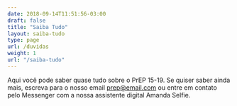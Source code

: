 ```yaml
---
date: 2018-09-14T11:51:56-03:00
draft: false
title: "Saiba Tudo"
layout: saiba-tudo
type: page
url: /duvidas
weight: 1
url: "/saiba-tudo"
---
```

Aqui você pode saber quase tudo sobre o PrEP 15-19. Se quiser saber ainda mais, escreva para o nosso email prep@email.com ou entre em contato pelo Messenger com a nossa assistente digital Amanda Selfie.
